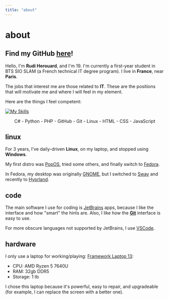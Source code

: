 ```yaml
---
title: "about"
---
```


# about

## Find my GitHub [here](https://github.com/Rudicito)!

Hello, I'm **Rudi Herouard**, and I'm 19. I'm currently a first-year student in BTS SIO SLAM (a French technical IT degree program). I live in **France**, near **Paris**.

The jobs that interest me are those related to **IT**. These are the positions that will motivate me and where I will feel in my element.

Here are the things I feel competent:

[![My Skills](https://skillicons.dev/icons?i=cs,py,php,github,git,linux,html,css,js&theme=dark)](https://skillicons.dev)

<p style="text-align:center">
    C# - Python - PHP - GitHub - Git - Linux - HTML - CSS - JavaScript
</p>

## linux
For 3 years, I've daily-driven **Linux**, on my laptop, and stopped using **Windows**.

My first distro was [PopOS](https://system76.com/pop/), tried some others, and finally switch to [Fedora](https://fedoraproject.org/).

In Fedora, my desktop was originally [GNOME](https://www.gnome.org/), but I switched to [Sway](https://swaywm.org/) and recently to [Hyprland](https://hypr.land/).

## code
The main software I use for coding is [JetBrains](https://www.jetbrains.com/) apps, because I like the interface and how "smart" the hints are. Also, I like how the **[Git](https://git-scm.com/)** interface is easy to use.

For more obscure languages not supported by JetBrains, I use [VSCode](https://code.visualstudio.com/).

## hardware
I only use a laptop for working/playing: [Framework Laptop 13](https://frame.work/laptop13):
- CPU: AMD Ryzen 5 7640U
- RAM: 32gb DDR5
- Storage: 1 tb

I chose this laptop because it's powerful, easy to repair, and upgradeable (for example, I can replace the screen with a better one).